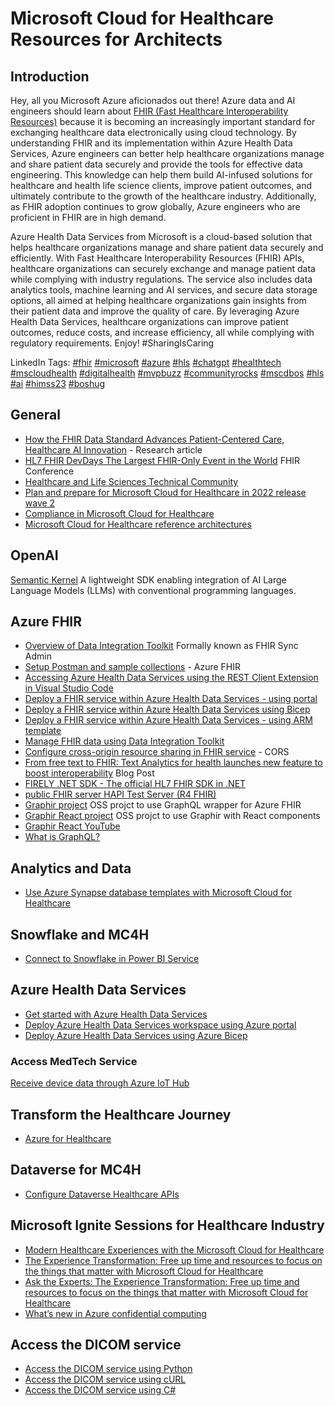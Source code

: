 # Microsoft Cloud for Healthcare Resources for Architects

## Introduction

Hey, all you Microsoft Azure aficionados out there! Azure data and AI engineers should learn about [FHIR (Fast Healthcare Interoperability Resources)](https://accelerationeconomy.com/cxo/how-fhir-healthcare-data-standard-supports-patient-centered-care-ai-innovation/) because it is becoming an increasingly important standard for exchanging healthcare data electronically using cloud technology. By understanding FHIR and its implementation within Azure Health Data Services, Azure engineers can better help healthcare organizations manage and share patient data securely and provide the tools for effective data engineering. This knowledge can help them build AI-infused solutions for healthcare and health life science clients, improve patient outcomes, and ultimately contribute to the growth of the healthcare industry. Additionally, as FHIR adoption continues to grow globally, Azure engineers who are proficient in FHIR are in high demand.

Azure Health Data Services from Microsoft is a cloud-based solution that helps healthcare organizations manage and share patient data securely and efficiently. With Fast Healthcare Interoperability Resources (FHIR) APIs, healthcare organizations can securely exchange and manage patient data while complying with industry regulations. The service also includes data analytics tools, machine learning and AI services, and secure data storage options, all aimed at helping healthcare organizations gain insights from their patient data and improve the quality of care. By leveraging Azure Health Data Services, healthcare organizations can improve patient outcomes, reduce costs, and increase efficiency, all while complying with regulatory requirements. Enjoy! #SharingIsCaring

LinkedIn Tags: 
[#fhir](https://www.linkedin.com/feed/hashtag/fhir) [#microsoft](https://www.linkedin.com/feed/hashtag/microsoft) [#azure](https://www.linkedin.com/feed/hashtag/azure) [#hls](https://www.linkedin.com/feed/hashtag/hls) [#chatgpt](https://www.linkedin.com/feed/hashtag/chatgpt) [#healthtech](https://www.linkedin.com/feed/hashtag/healthtech) [#mscloudhealth](https://www.linkedin.com/feed/hashtag/mscloudhealth) [#digitalhealth](https://www.linkedin.com/feed/hashtag/digitalhealth) [#mvpbuzz](https://www.linkedin.com/feed/hashtag/mvpbuzz) [#communityrocks](https://www.linkedin.com/feed/hashtag/communityrocks) [#mscdbos](https://www.linkedin.com/feed/hashtag/mscdbos) [#hls](https://www.linkedin.com/feed/hashtag/hls) [#ai](https://www.linkedin.com/feed/hashtag/ai) [#himss23](https://www.linkedin.com/feed/hashtag/himss23) [#boshug](https://www.linkedin.com/feed/hashtag/boshug)

## General

+ [How the FHIR Data Standard Advances Patient-Centered Care, Healthcare AI Innovation](https://accelerationeconomy.com/cxo/how-fhir-healthcare-data-standard-supports-patient-centered-care-ai-innovation/) - Research article
+ [HL7 FHIR DevDays The Largest FHIR-Only Event in the World](https://www.devdays.com/) FHIR Conference
+ [Healthcare and Life Sciences Technical Community](https://techcommunity.microsoft.com/t5/healthcare-and-life-sciences/ct-p/HealthcareAndLifeSciences)
+ [Plan and prepare for Microsoft Cloud for Healthcare in 2022 release wave 2](https://learn.microsoft.com/en-us/dynamics365-release-plan/2022wave2/industry-clouds/healthcare/)
+ [Compliance in Microsoft Cloud for Healthcare](https://learn.microsoft.com/en-us/industry/healthcare/compliance-overview)
+ [Microsoft Cloud for Healthcare reference architectures](https://learn.microsoft.com/en-us/industry/healthcare/architecture/overview)

## OpenAI

[Semantic Kernel](https://github.com/microsoft/semantic-kernel) A lightweight SDK enabling integration of AI Large Language Models (LLMs) with conventional programming languages.

## Azure FHIR

+ [Overview of Data Integration Toolkit](https://learn.microsoft.com/en-us/dynamics365/industry/healthcare/data-integration-toolkit-overview#what-is-sync-admin-for-fhir) Formally known as FHIR Sync Admin
+ [Setup Postman and sample collections](https://github.com/microsoft/azure-health-data-services-workshop/blob/main/resources/docs/Postman_FHIR_service_README.md) - Azure FHIR
+ [Accessing Azure Health Data Services using the REST Client Extension in Visual Studio Code](https://learn.microsoft.com/en-us/azure/healthcare-apis/fhir/using-rest-client)
+ [Deploy a FHIR service within Azure Health Data Services - using portal](https://learn.microsoft.com/en-us/azure/healthcare-apis/fhir/fhir-portal-quickstart)
+ [Deploy a FHIR service within Azure Health Data Services using Bicep](https://learn.microsoft.com/en-us/azure/healthcare-apis/fhir/fhir-service-bicep?tabs=PowerShell)
+ [Deploy a FHIR service within Azure Health Data Services - using ARM template](https://learn.microsoft.com/en-us/azure/healthcare-apis/fhir/fhir-service-resource-manager-template?tabs=PowerShell)
+ [Manage FHIR data using Data Integration Toolkit](https://learn.microsoft.com/en-us/dynamics365/industry/healthcare/data-integration-toolkit-manage-fhir-data)
+ [Configure cross-origin resource sharing in FHIR service](https://learn.microsoft.com/en-us/azure/healthcare-apis/fhir/configure-cross-origin-resource-sharing) - CORS
+ [From free text to FHIR: Text Analytics for health launches new feature to boost interoperability](https://techcommunity.microsoft.com/t5/ai-cognitive-services-blog/from-free-text-to-fhir-text-analytics-for-health-launches-new/ba-p/3257066) Blog Post
+ [FIRELY .NET SDK - The official HL7 FHIR SDK in .NET](https://fire.ly/products/firely-net-sdk/)
+ [public FHIR server HAPI Test Server (R4 FHIR)](http://hapi.fhir.org/)
+ [Graphir project](https://github.com/microsoft/Graphir/tree/main/Graphir.API) OSS projct to use GraphQL wrapper for Azure FHIR
+ [Graphir React project](https://github.com/microsoft/graphir-react-client) OSS projct to use Graphir with React components
+ [Graphir React YouTube](https://techcommunity.microsoft.com/t5/healthcare-and-life-sciences/quickly-build-react-components-using-graphir/ba-p/3669874)
+ [What is GraphQL?](https://graphql.org/)

## Analytics and Data

+ [Use Azure Synapse database templates with Microsoft Cloud for Healthcare](https://learn.microsoft.com/en-us/dynamics365/industry/healthcare/synapse-database-templates)

## Snowflake and MC4H

+ [Connect to Snowflake in Power BI Service](https://docs.microsoft.com/en-us/power-bi/connect-data/service-connect-snowflake)

## Azure Health Data Services 

+ [Get started with Azure Health Data Services](https://learn.microsoft.com/en-us/azure/healthcare-apis/get-started-with-health-data-services)
+ [Deploy Azure Health Data Services workspace using Azure portal](https://learn.microsoft.com/en-us/azure/healthcare-apis/healthcare-apis-quickstart)
+ [Deploy Azure Health Data Services using Azure Bicep](https://learn.microsoft.com/en-us/azure/healthcare-apis/deploy-healthcare-apis-using-bicep)

### Access MedTech Service
[Receive device data through Azure IoT Hub](https://learn.microsoft.com/en-us/azure/healthcare-apis/iot/device-data-through-iot-hub)

## Transform the Healthcare Journey

+ [Azure for Healthcare](https://learn.microsoft.com/en-us/shows/azure-videos/azure-for-healthcare)

## Dataverse for MC4H

+ [Configure Dataverse Healthcare APIs](https://learn.microsoft.com/en-us/dynamics365/industry/healthcare/dataverse-healthcare-apis-configure)

## Microsoft Ignite Sessions for Healthcare Industry

+ [Modern Healthcare Experiences with the Microsoft Cloud for Healthcare](https://learn.microsoft.com/en-us/events/ignite-2022/cdb09-modern-healthcare-experiences-with-microsoft-cloud-healthcare)
+ [The Experience Transformation: Free up time and resources to focus on the things that matter with Microsoft Cloud for Healthcare](https://learn.microsoft.com/en-us/events/ignite-2022/brk61-experience-transmation-free-up-time-resources-to-focus-on-things-that-matter-with-microsoft-cloud-healthcare)
+ [Ask the Experts: The Experience Transformation: Free up time and resources to focus on the things that matter with Microsoft Cloud for Healthcare](https://learn.microsoft.com/en-us/events/ignite-2022/cate61h-ask-experts-experience-transmation-free-up-time-resources-to-focus-on-things-that-matter-with-microsoft-cloud-healthcare)
+ [What’s new in Azure confidential computing](https://learn.microsoft.com/en-us/events/ignite-2022/od02-whats-new-in-azure-confidential-computing)

 ## Access the DICOM service

 + [Access the DICOM service using Python](https://learn.microsoft.com/en-us/azure/healthcare-apis/dicom/dicomweb-standard-apis-python)
+ [Access the DICOM service using cURL](https://learn.microsoft.com/en-us/azure/healthcare-apis/dicom/dicomweb-standard-apis-curl)
+ [Access the DICOM service using C#](https://learn.microsoft.com/en-us/azure/healthcare-apis/dicom/dicomweb-standard-apis-c-sharp)

